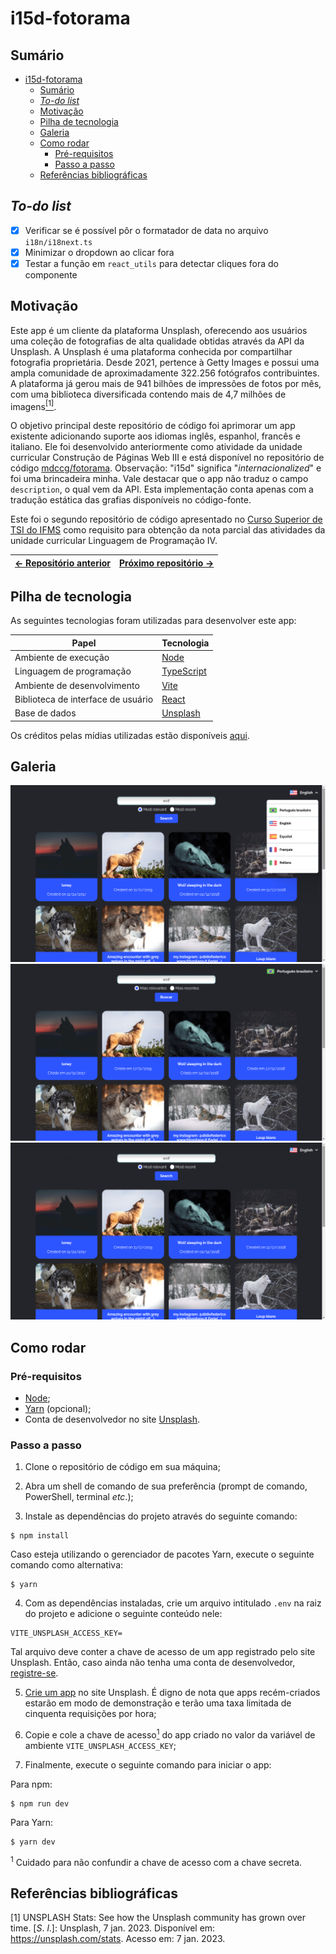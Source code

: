 # i15d-fotorama

## Sumário

- [i15d-fotorama](#i15d-fotorama)
  - [Sumário](#sumário)
  - [*To-do list*](#to-do-list)
  - [Motivação](#motivação)
  - [Pilha de tecnologia](#pilha-de-tecnologia)
  - [Galeria](#galeria)
  - [Como rodar](#como-rodar)
    - [Pré-requisitos](#pré-requisitos)
    - [Passo a passo](#passo-a-passo)
  - [Referências bibliográficas](#referências-bibliográficas)

## *To-do list*

- [X] Verificar se é possível pôr o formatador de data no arquivo `i18n/i18next.ts`
- [X] Minimizar o dropdown ao clicar fora
- [X] Testar a função em `react_utils` para detectar cliques fora do componente

## Motivação

Este app é um cliente da plataforma Unsplash, oferecendo aos usuários uma coleção de fotografias de alta qualidade obtidas através da API da Unsplash. A Unsplash é uma plataforma conhecida por compartilhar fotografia proprietária. Desde 2021, pertence à Getty Images e possui uma ampla comunidade de aproximadamente 322.256 fotógrafos contribuintes. A plataforma já gerou mais de 941 bilhões de impressões de fotos por mês, com uma biblioteca diversificada contendo mais de 4,7 milhões de imagens[<sup>[1]</sup>](#referencia-bibliografica-1).

O objetivo principal deste repositório de código foi aprimorar um app existente adicionando suporte aos idiomas inglês, espanhol, francês e italiano. Ele foi desenvolvido anteriormente como atividade da unidade curricular Construção de Páginas Web III e está disponível no repositório de código [mdccg/fotorama](https://github.com/mdccg/fotorama). Observação: "i15d" significa "_internacionalized_" e foi uma brincadeira minha. Vale destacar que o app não traduz o campo `description`, o qual vem da API. Esta implementação conta apenas com a tradução estática das grafias disponíveis no código-fonte.

Este foi o segundo repositório de código apresentado no [Curso Superior de TSI do IFMS](https://www.ifms.edu.br/campi/campus-aquidauana/cursos/graduacao/sistemas-para-internet/sistemas-para-internet) como requisito para obtenção da nota parcial das atividades da unidade curricular Linguagem de Programação IV.

| [&larr; Repositório anterior](https://github.com/mdccg/i18n-demo) | [Próximo repositório &rarr;](#) |
|-|-|

## Pilha de tecnologia

As seguintes tecnologias foram utilizadas para desenvolver este app:

| Papel | Tecnologia |
|-|-|
| Ambiente de execução | [Node](https://nodejs.org/en/) |
| Linguagem de programação | [TypeScript](https://www.typescriptlang.org/) |
| Ambiente de desenvolvimento | [Vite](https://vitejs.dev/) |
| Biblioteca de interface de usuário | [React](https://pt-br.reactjs.org/) |
| Base de dados | [Unsplash](https://unsplash.com/) |

Os créditos pelas mídias utilizadas estão disponíveis [aqui](./src/assets/README.md).

## Galeria

![Seletor de idiomas](./docs/seletor.png)
![Página em português brasileiro](./docs/pt-br.png)
![Página em inglês americano](./docs/en-us.png)

## Como rodar

### Pré-requisitos

- [Node](https://nodejs.org/en/download/);
- [Yarn](https://yarnpkg.com/) (opcional);
- Conta de desenvolvedor no site [Unsplash](https://unsplash.com/developers).

### Passo a passo

1. Clone o repositório de código em sua máquina;
   
2. Abra um shell de comando de sua preferência (prompt de comando, PowerShell, terminal _etc_.);
   
3. Instale as dependências do projeto através do seguinte comando:

```console
$ npm install
```

Caso esteja utilizando o gerenciador de pacotes Yarn, execute o seguinte comando como alternativa:

```console
$ yarn
```

4. Com as dependências instaladas, crie um arquivo intitulado `.env` na raiz do projeto e adicione o seguinte conteúdo nele:

```properties
VITE_UNSPLASH_ACCESS_KEY=
```

Tal arquivo deve conter a chave de acesso de um app registrado pelo site Unsplash. Então, caso ainda não tenha uma conta de desenvolvedor, [registre-se](https://unsplash.com/developers).

5. [Crie um app](https://unsplash.com/oauth/applications) no site Unsplash. É digno de nota que apps recém-criados estarão em modo de demonstração e terão uma taxa limitada de cinquenta requisições por hora;

6. Copie e cole a chave de acesso[<sup>1</sup>](#nota-de-rodape-1) do app criado no valor da variável de ambiente `VITE_UNSPLASH_ACCESS_KEY`;

7. Finalmente, execute o seguinte comando para iniciar o app:

Para npm:

```console
$ npm run dev
```

Para Yarn:

```console
$ yarn dev
```

<sup id="nota-de-rodape-1">1</sup> Cuidado para não confundir a chave de acesso com a chave secreta.

## Referências bibliográficas

<span id="referencia-bibliografica-1">[1]</span> UNSPLASH Stats: See how the Unsplash community has grown over time. [_S_. _l_.]: Unsplash, 7 jan. 2023. Disponível em: https://unsplash.com/stats. Acesso em: 7 jan. 2023.